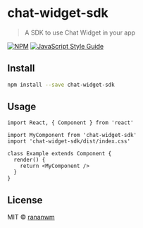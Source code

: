 # chat-widget-sdk

> A SDK to use Chat Widget in your app

[![NPM](https://img.shields.io/npm/v/chat-widget-sdk.svg)](https://www.npmjs.com/package/chat-widget-sdk) [![JavaScript Style Guide](https://img.shields.io/badge/code_style-standard-brightgreen.svg)](https://standardjs.com)

## Install

```bash
npm install --save chat-widget-sdk
```

## Usage

```tsx
import React, { Component } from 'react'

import MyComponent from 'chat-widget-sdk'
import 'chat-widget-sdk/dist/index.css'

class Example extends Component {
  render() {
    return <MyComponent />
  }
}
```

## License

MIT © [rananwm](https://github.com/rananwm)
